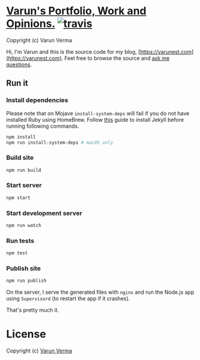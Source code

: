 # [Varun's Portfolio, Work and Opinions.](https://varunest.com) [![travis][travis-image]][travis-url]
[travis-image]: https://img.shields.io/travis/varunest/varunest.com/master.svg?style=flat
[travis-url]: https://travis-ci.org/varunest/varunest.com

Copyright (c) Varun Verma

Hi, I'm Varun and this is the source code for my blog, [https://varunest.com](https://varunest.com). Feel free to browse the source and [ask me questions](https://twitter.com/varunest).

## Run it

### Install dependencies
Please note that on Mojave `install-system-deps` will fail if you do not have installed Ruby using HomeBrew. Follow [this](https://desiredpersona.com/install-jekyll-on-macos/) guide to install Jekyll before running following commands.

```bash
npm install
npm run install-system-deps # macOS only
```

### Build site

```bash
npm run build
```

### Start server

```bash
npm start
```

### Start development server

```bash
npm run watch
```

### Run tests

```bash
npm test
```

### Publish site

```bash
npm run publish
```

On the server, I serve the generated files with `nginx` and run the Node.js app using `Supervisord` (to restart the app if it crashes).

That's pretty much it.

# License

Copyright (c) [Varun Verma](https://varunest.com/)
